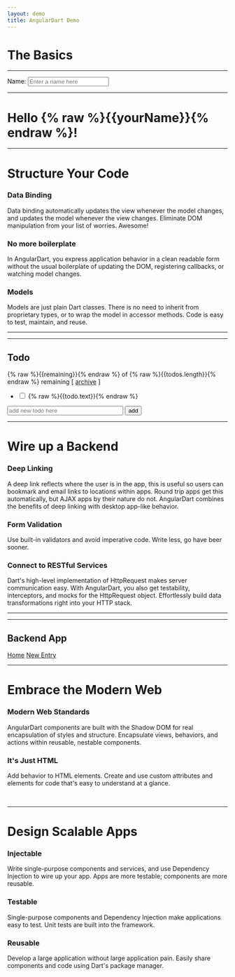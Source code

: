 ```yaml
---
layout: demo
title: AngularDart Demo
---
```


<h1 id="the-basics">The Basics</h1>
<div class="row example">
  <div class="col-md-8 app-source" app-source="hello.html hello.dart"
       annotate="hello.annotation"></div>
  <hr class="spacer" />
  <div class="col-md-4">
    <span hint></span>
    <span class="pull-right" js-fiddle="hello.html"
          style="display: none;"></span>
    <div class="tabs-spacer"></div>
    <div class="well" ng-non-bindable>
      <div class="angular-dart-example" id="hello-app">
        <label>Name:</label>
        <input type="text" ng-model="yourName"
               placeholder="Enter a name here">
        <hr>
        <h1 ng-cloak>Hello {% raw %}{{yourName}}{% endraw %}!</h1>
      </div>
    </div>
  </div>
</div>

<hr class="shield" />

<h1 id="add-some-control">Structure Your Code</h1>
<div class="row">
  <div class="col-md-4">
    <h3>Data Binding</h3>
    <p>
      Data binding automatically updates the view whenever the model
      changes, and updates the model whenever the view changes.
      Eliminate DOM manipulation from your list of worries. Awesome!
    </p>
  </div>
  <div class="col-md-4">
    <h3>No more boilerplate</h3>
    <p>
      In AngularDart, you express application
      behavior in a clean readable form without the usual boilerplate of
      updating the DOM, registering callbacks, or watching model changes.
    </p>
  </div>
  <div class="col-md-4">
    <h3>Models</h3>
    <p>
      Models are just plain Dart classes. There is no need to inherit from
      proprietary types, or to wrap the model in accessor methods. Code is
      easy to test, maintain, and reuse.
    </p>
  </div>
</div>

<hr class="spacer" />

<div class=" row example">
  <div class="col-md-8 app-source" app-source="todo.html todo.dart todo.css"
       annotate="todo.annotation"></div>
  <hr class="spacer" />
  <div class="col-md-4">
    <span hint></span>
    <span class="pull-right" js-fiddle="todo.html todo.dart todo.css"
          style="display: none;"></span>
    <div class="tabs-spacer"></div>
    <div class="well" ng-non-bindable>
      <h2>Todo</h2>
      <div class="angular-dart-example" todo-list id="todo-app" ng-cloak>
        <span>{% raw %}{{remaining}}{% endraw %} of {% raw %}{{todos.length}}{% endraw %} remaining</span>
        [ <a href="" ng-click="archive()">archive</a> ]
        <ul class="unstyled">
          <li ng-repeat="todo in todos">
            <input type="checkbox" ng-model="todo.done">
            <span class="done-{% raw %}{{todo.done}}{% endraw %}">{% raw %}{{todo.text}}{% endraw %}</span>
          </li>
        </ul>
        <form ng-submit="addTodo()">
          <input type="text" ng-model="todoText"  size="30"
                 placeholder="add new todo here">
          <input class="btn btn-primary btn-small" type="submit" value="add">
        </form>
      </div>
    </div>
  </div>
</div>

<div class="modal hide fade" style="display: none;" id="videoModal">
  <div class="modal-header">
    <a class="close" data-dismiss="modal">×</a>
    <h3>Build Single-Page Apps</h3>
  </div>
  <div class="modal-body">
  </div>
</div>

<hr class="shield" />

<h1 id="wire-up-a-backend">Wire up a Backend</h1>
<div class="row">
  <div class="col-md-4">
    <h3>Deep Linking</h3>
    <p>
      A deep link reflects where the user is in the app, this is useful so
      users can bookmark and email links to locations within apps. Round
      trip apps get this automatically, but AJAX apps by their nature do
      not. AngularDart combines the benefits of deep linking with desktop
      app-like behavior.
    </p>
  </div>
  <div class="col-md-4">
    <h3>Form Validation</h3>
    <p>
      Use built-in validators and avoid imperative code. Write less, go
      have beer sooner.
    </p>
  </div>
  <div class="col-md-4">
    <h3>Connect to RESTful Services</h3>
    <p>
      Dart's high-level implementation of HttpRequest makes server
      communication easy. With AngularDart, you also get testability,
      interceptors, and mocks for the HttpRequest object. Effortlessly
      build data transformations right into your HTTP stack.
    </p>
  </div>
</div>

<hr class="spacer" />

<div class="row example">
<div class="col-md-8 app-source"
     app-source="index.html backend.dart list.html new.html"></div>
<hr class="spacer" />
<div class="col-md-4">
  <span hint></span>
  <span class="pull-right"  resource="resource" module="classlist"></span>
  <div class="tabs-spacer"></div>
  <div class="well" ng-non-bindable>
    <h2>Backend App</h2>
    <div class="angular-dart-example" id="backend-app">
<nav>
<a href="/demo/">Home</a>
<a href="/demo/new">New Entry</a>
</nav>
<ng-view></ng-view>
      </div>
    </div>
  </div>
</div>

  <hr class="shield" />

  <h1 id="create-components">Embrace the Modern Web</h1>
<div class="row">
<div class="col-md-4">
  <h3>Modern Web Standards</h3>
  <p>
      AngularDart components are built with the Shadow DOM for real
      encapsulation of styles and structure. Encapsulate views,
      behaviors, and actions within reusable, nestable components.
  </p>
</div>
<div class="col-md-4">
  <h3>It's Just HTML</h3>
  <p>
    Add behavior to HTML elements. Create and use custom attributes and
    elements for code that's easy to understand at a glance.
  </p>
</div>
<div class="col-md-4"> &nbsp; </div>
</div>

<!--<div class="row example">TODO: Add code for example illustrating component use?</div>-->

<hr class="shield" />

<h1 id="embed-and-inject">Design Scalable Apps</h1>
<div class="row">
  <div class="col-md-4">
    <h3>Injectable</h3>
    <p>
      Write single-purpose components and services, and use Dependency
      Injection to wire up your app. Apps are more testable; components
      are more reusable.
    </p>
  </div>
  <div class="col-md-4">
    <h3>Testable</h3>
    <p>
      Single-purpose components and Dependency Injection make applications
      easy to test. Unit tests are built into the framework.
    </p>
  </div>
  <div class="col-md-4">
    <h3>Reusable</h3>
    <p>
      Develop a large application without large application pain. Easily
      share components and code using Dart's package manager.
    </p>
  </div>
</div>
